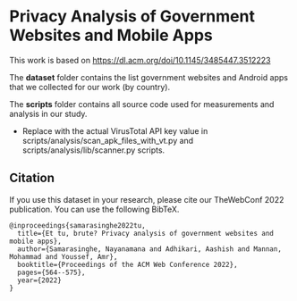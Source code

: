 # Privacy Analysis of Government Websites and Mobile Apps

This work is based on https://dl.acm.org/doi/10.1145/3485447.3512223

The **dataset** folder contains the list government websites and Android apps that we collected for our work (by country).

The **scripts** folder contains all source code used for measurements and analysis in our study.
- Replace <VIRUSTOTAL API KEY> with the actual VirusTotal API key value in scripts/analysis/scan_apk_files_with_vt.py and scripts/analysis/lib/scanner.py scripts.

## Citation

If you use this dataset in your research, please cite our TheWebConf 2022 publication. You can use the following BibTeX.

```
@inproceedings{samarasinghe2022tu,
  title={Et tu, brute? Privacy analysis of government websites and mobile apps},
  author={Samarasinghe, Nayanamana and Adhikari, Aashish and Mannan, Mohammad and Youssef, Amr},
  booktitle={Proceedings of the ACM Web Conference 2022},
  pages={564--575},
  year={2022}
}
```
